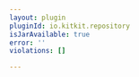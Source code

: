 ```yaml
---
layout: plugin
pluginId: io.kitkit.repository
isJarAvailable: true
error: ''
violations: []

---
```

